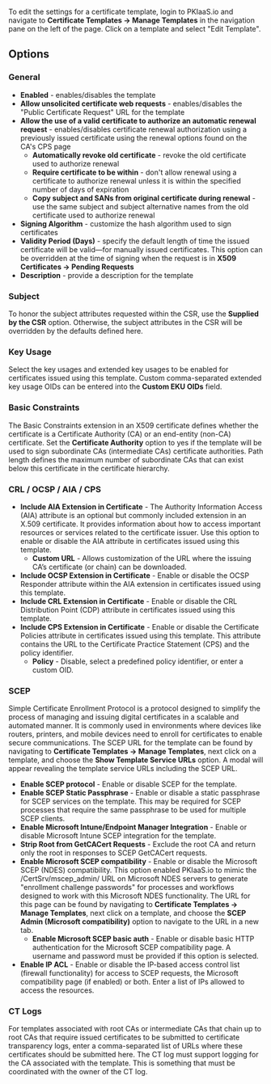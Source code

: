 To edit the settings for a certificate template, login to PKIaaS.io and navigate to **Certificate Templates -> Manage Templates** in the navigation pane on the left of the page. Click on a template and select "Edit Template".

## Options

### General
* **Enabled** - enables/disables the template
* **Allow unsolicited certificate web requests** - enables/disables the "Public Certificate Request" URL for the template
* **Allow the use of a valid certificate to authorize an automatic renewal request** - enables/disables certificate renewal authorization using a previously issued certificate using the renewal options found on the CA's CPS page
    * **Automatically revoke old certificate** - revoke the old certificate used to authorize renewal
    * **Require certificate to be within** - don't allow renewal using a certificate to authorize renewal unless it is within the specified number of days of expiration
    * **Copy subject and SANs from original certificate during renewal** - use the same subject and subject alternative names from the old certificate used to authorize renewal
* **Signing Algorithm** - customize the hash algorithm used to sign certificates
* **Validity Period (Days)** - specify the default length of time the issued certificate will be valid—for manually issued certificates. This option can be overridden at the time of signing when the request is in **X509 Certificates -> Pending Requests**
* **Description** - provide a description for the template

### Subject
To honor the subject attributes requested within the CSR, use the **Supplied by the CSR** option. Otherwise, the subject attributes in the CSR will be overridden by the defaults defined here.

### Key Usage
Select the key usages and extended key usages to be enabled for certificates issued using this template. Custom comma-separated extended key usage OIDs can be entered into the **Custom EKU OIDs** field.

### Basic Constraints
The Basic Constraints extension in an X509 certificate defines whether the certificate is a Certificate Authority (CA) or an end-entity (non-CA) certificate. Set the **Certificate Authority** option to yes if the template will be used to sign subordinate CAs (intermediate CAs) certificate authorities. Path length defines the maximum number of subordinate CAs that can exist below this certificate in the certificate hierarchy.

### CRL / OCSP / AIA / CPS
* **Include AIA Extension in Certificate** - The Authority Information Access (AIA) attribute is an optional but commonly included extension in an X.509 certificate. It provides information about how to access important resources or services related to the certificate issuer. Use this option to enable or disable the AIA attribute in certificates issued using this template.
    * **Custom URL** - Allows customization of the URL where the issuing CA’s certificate (or chain) can be downloaded.
* **Include OCSP Extension in Certificate** - Enable or disable the OCSP Responder attribute within the AIA extension in certificates issued using this template.
* **Include CRL Extension in Certificate** - Enable or disable the CRL Distribution Point (CDP) attribute in certificates issued using this template.
* **Include CPS Extension in Certificate** - Enable or disable the Certificate Policies attribute in certificates issued using this template. This attribute contains the URL to the Certificate Practice Statement (CPS) and the policy identifier.
    * **Policy** - Disable, select a predefined policy identifier, or enter a custom OID.

### SCEP
Simple Certificate Enrollment Protocol is a protocol designed to simplify the process of managing and issuing digital certificates in a scalable and automated manner. It is commonly used in environments where devices like routers, printers, and mobile devices need to enroll for certificates to enable secure communications. The SCEP URL for the template can be found by navigating to **Certificate Templates -> Manage Templates**, next click on a template, and choose the **Show Template Service URLs** option. A modal will appear revealing the template service URLs including the SCEP URL.

* **Enable SCEP protocol** - Enable or disable SCEP for the template.
* **Enable SCEP Static Passphrase** - Enable or disable a static passphrase for SCEP services on the template. This may be required for SCEP processes that require the same passphrase to be used for multiple SCEP clients.
* **Enable Microsoft Intune/Endpoint Manager Integration** - Enable or disable Microsoft Intune SCEP integration for the template.
* **Strip Root from GetCACert Requests** - Exclude the root CA and return only the root in responses to SCEP GetCACert requests.
* **Enable Microsoft SCEP compatibility** - Enable or disable the Microsoft SCEP (NDES) compatibility. This option enabled PKIaaS.io to mimic the /CertSrv/mscep_admin/ URL on Microsoft NDES servers to generate "enrollment challenge passwords" for processes and workflows designed to work with this Microsoft NDES functionality. The URL for this page can be found by navigating to **Certificate Templates -> Manage Templates**, next click on a template, and choose the **SCEP Admin (Microsoft compatibility)** option to navigate to the URL in a new tab.
    * **Enable Microsoft SCEP basic auth** - Enable or disable basic HTTP authentication for the Microsoft SCEP compatibility page. A username and password must be provided if this option is selected.
* **Enable IP ACL** - Enable or disable the IP-based access control list (firewall functionality) for access to SCEP requests, the Microsoft compatibility page (if enabled) or both. Enter a list of IPs allowed to access the resources.

### CT Logs
For templates associated with root CAs or intermediate CAs that chain up to root CAs that require issued certificates to be submitted to certificate transparency logs, enter a comma-separated list of URLs where these certificates should be submitted here. The CT log must support logging for the CA associated with the template. This is something that must be coordinated with the owner of the CT log.